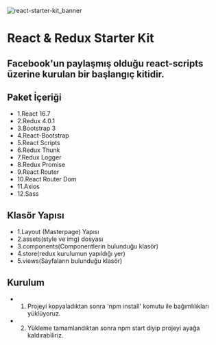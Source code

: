 ![react-starter-kit_banner](https://user-images.githubusercontent.com/21248156/51554026-5100c780-1e85-11e9-8c32-56acce9dd19b.jpg)

# React & Redux  Starter Kit

## Facebook'un paylaşmış olduğu react-scripts üzerine  kurulan bir başlangıç kitidir.

## Paket İçeriği 

 * 1.React 16.7
 * 2.Redux 4.0.1
 * 3.Bootstrap 3
 * 4.React-Bootstrap
 * 5.React Scripts
 * 6.Redux Thunk
 * 7.Redux Logger
 * 8.Redux Promise
 * 9.React Router
 * 10.React Router Dom
 * 11.Axios
 * 12.Sass
## Klasör Yapısı

 * 1.Layout (Masterpage) Yapısı
 * 2.assets(style ve img) dosyası
 * 3.components(Componentlerin bulunduğu klasör)
 * 4.store(redux kurulumun yapıldığı yer)
 * 5.views(Sayfaların bulunduğu klasör)
  
## Kurulum
  
  * 1. Projeyi kopyaladıktan sonra 'npm install' komutu ile bağımlılıkları yüklüyoruz.
  * 2. Yükleme tamamlandıktan sonra npm start diyip projeyi ayağa kaldırabiliriz.
